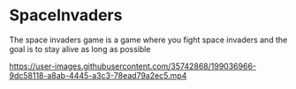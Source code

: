 # SpaceInvaders
The space invaders game is a game where you fight space invaders and the goal is to stay alive as long as possible

https://user-images.githubusercontent.com/35742868/199036966-9dc58118-a8ab-4445-a3c3-78ead79a2ec5.mp4
